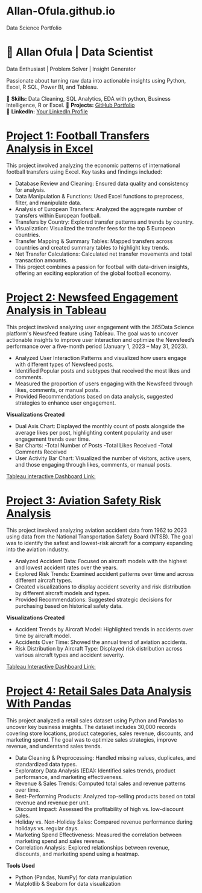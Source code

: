 # Allan-Ofula.github.io
Data Science Portfolio

# 🚀 Allan Ofula | Data Scientist

Data Enthusiast | Problem Solver | Insight Generator

Passionate about turning raw data into actionable insights using Python, Excel, R SQL, Power BI, and Tableau.

🔹 **Skills:** Data Cleaning, SQL Analytics, EDA with python, Business Intelligence, R or Excel.
🔹 **Projects:** [GitHub Portfolio](https://github.com/Allan-Ofula?tab=repositories)  
🔹 **LinkedIn:** [Your LinkedIn Profile](https://www.linkedin.com/in/allan-ofula-b2804911b/)  

# [Project 1: Football Transfers Analysis in Excel](https://github.com/Allan-Ofula/Football-Transfers-Analysis-in-Excel) 
This project involved analyzing the economic patterns of international football transfers using Excel. Key tasks and findings included:

- Database Review and Cleaning: Ensured data quality and consistency for analysis.
- Data Manipulation & Functions: Used Excel functions to preprocess, filter, and manipulate data.
- Analysis of European Transfers: Analyzed the aggregate number of transfers within European football.
- Transfers by Country: Explored transfer patterns and trends by country.
- Visualization: Visualized the transfer fees for the top 5 European countries.
- Transfer Mapping & Summary Tables: Mapped transfers across countries and created summary tables to highlight key trends.
- Net Transfer Calculations: Calculated net transfer movements and total transaction amounts.
- This project combines a passion for football with data-driven insights, offering an exciting exploration of the global football economy.

# [Project 2: Newsfeed Engagement Analysis in Tableau](https://github.com/Allan-Ofula/Newsfeed-Engagement-Analysis-in-Tableau-Project)
This project involved analyzing user engagement with the 365Data Science platform's Newsfeed feature using Tableau. The goal was to uncover actionable insights to improve user interaction and optimize the Newsfeed’s performance over a five-month period (January 1, 2023 – May 31, 2023).

- Analyzed User Interaction Patterns and visualized how users engage with different types of Newsfeed posts.
- Identified Popular posts and subtypes that received the most likes and comments.
- Measured the proportion of users engaging with the Newsfeed through likes, comments, or manual posts.
- Provided Recommendations based on data analysis, suggested strategies to enhance user engagement.

**Visualizations Created**
- Dual Axis Chart: Displayed the monthly count of posts alongside the average likes per post, highlighting content popularity and user engagement trends over time.
- Bar Charts:
-Total Number of Posts
-Total Likes Received
-Total Comments Received
- User Activity Bar Chart: Visualized the number of visitors, active users, and those engaging through likes, comments, or manual posts.

[Tableau interactive Dashboard Link:](https://public.tableau.com/app/profile/allan.ofula/viz/NewsfeedAnalysisDashboard_17394671683270/NewsfeedAnalysisDashboard)

# [Project 3: Aviation Safety Risk Analysis](https://github.com/Allan-Ofula/Aviation-Safety-Risk-Analysis-Project-Phase1)
This project involved analyzing aviation accident data from 1962 to 2023 using data from the National Transportation Safety Board (NTSB). The goal was to identify the safest and lowest-risk aircraft for a company expanding into the aviation industry.

- Analyzed Accident Data: Focused on aircraft models with the highest and lowest accident rates over the years.
- Explored Risk Trends: Examined accident patterns over time and across different aircraft types.
- Created visualizations to display accident severity and risk distribution by different aircraft models and types.
- Provided Recommendations: Suggested strategic decisions for purchasing based on historical safety data.

**Visualizations Created**
- Accident Trends by Aircraft Model: Highlighted trends in accidents over time by aircraft model.
- Accidents Over Time: Showed the annual trend of aviation accidents.
- Risk Distribution by Aircraft Type: Displayed risk distribution across various aircraft types and accident severity.

[Tableau Interactive Dashboard Link:](https://public.tableau.com/app/profile/allan.ofula/viz/AVIATIONSAFETYRISKANALYSISVISUALIZATION/Dashboard1)

# [Project 4: Retail Sales Data Analysis With Pandas](https://github.com/Allan-Ofula/retail_sales_data_analysis_with_pandas)
This project analyzed a retail sales dataset using Python and Pandas to uncover key business insights. The dataset includes 30,000 records covering store locations, product categories, sales revenue, discounts, and marketing spend. The goal was to optimize sales strategies, improve revenue, and understand sales trends.

- Data Cleaning & Preprocessing: Handled missing values, duplicates, and standardized data types.
- Exploratory Data Analysis (EDA): Identified sales trends, product performance, and marketing effectiveness.
- Revenue & Sales Trends: Computed total sales and revenue patterns over time.
- Best-Performing Products: Analyzed top-selling products based on total revenue and revenue per unit.
- Discount Impact: Assessed the profitability of high vs. low-discount sales.
- Holiday vs. Non-Holiday Sales: Compared revenue performance during holidays vs. regular days.
- Marketing Spend Effectiveness: Measured the correlation between marketing spend and sales revenue.
- Correlation Analysis: Explored relationships between revenue, discounts, and marketing spend using a heatmap.

**Tools Used**
- Python (Pandas, NumPy) for data manipulation
- Matplotlib & Seaborn for data visualization
